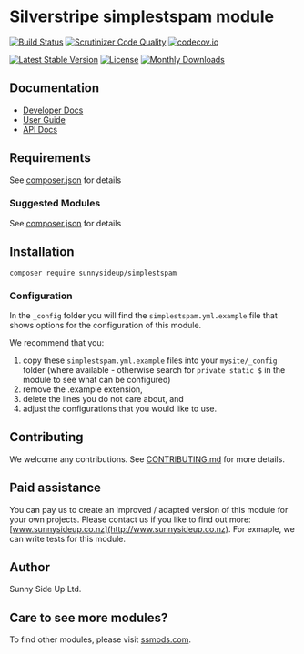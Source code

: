 # Silverstripe simplestspam module
[![Build Status](https://travis-ci.org/sunnysideup/silverstripe-simplestspam.svg?branch=master)](https://travis-ci.org/sunnysideup/silverstripe-simplestspam)
[![Scrutinizer Code Quality](https://scrutinizer-ci.com/g/sunnysideup/silverstripe-simplestspam/badges/quality-score.png?b=master)](https://scrutinizer-ci.com/g/sunnysideup/silverstripe-simplestspam/?branch=master)
[![codecov.io](https://codecov.io/github/sunnysideup/silverstripe-simplestspam/coverage.svg?branch=master)](https://codecov.io/github/sunnysideup/silverstripe-simplestspam?branch=master)

[![Latest Stable Version](https://poser.pugx.org/sunnysideup/simplestspam/version)](https://packagist.org/packages/sunnysideup/simplestspam)
[![License](https://poser.pugx.org/sunnysideup/simplestspam/license)](https://packagist.org/packages/sunnysideup/simplestspam)
[![Monthly Downloads](https://poser.pugx.org/sunnysideup/simplestspam/d/monthly)](https://packagist.org/packages/sunnysideup/simplestspam)


## Documentation



 * [Developer Docs](docs/en/INDEX.md)
 * [User Guide](docs/en/userguide.md)
 * [API Docs](http://docs.ssmods.com/sunnysideup/simplestspam/classes.xhtml)


## Requirements



See [composer.json](composer.json) for details


### Suggested Modules



See [composer.json](composer.json) for details


## Installation


```
composer require sunnysideup/simplestspam
```

### Configuration



In the `_config` folder you will find the `simplestspam.yml.example`
file that shows options for the configuration of this module.

We recommend that you:

  1. copy these `simplestspam.yml.example` files into your
`mysite/_config` folder (where available - otherwise search for `private static $` in the module to see what can be configured)
  2. remove the .example extension,
  3. delete the lines you do not care about, and
  4. adjust the configurations that you would like to use.


## Contributing



We welcome any contributions. See [CONTRIBUTING.md](CONTRIBUTING.md) for more details.

## Paid assistance



You can pay us to create an improved / adapted version of this module for your own projects.  Please contact us if you like to find out more: [www.sunnysideup.co.nz](http://www.sunnysideup.co.nz).  For exmaple, we can write tests for this module.  

## Author



Sunny Side Up Ltd.


## Care to see more modules?

To find other modules, please visit [ssmods.com](http://ssmods.com/).
